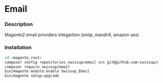 # Email
### Description

Magento2 email providers integartion (smtp, mandrill, amazon ses) 

### Installation

```bash
cd <magento_root>
composer config repositories.swissup/email vcs git@github.com:swissup/email.git
composer require swissup/email
bin/magento module:enable Swissup_Email
bin/magento setup:upgrade
```
